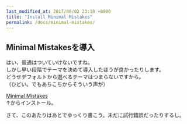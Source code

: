 ```yaml
---
last_modified_at: 2017/08/02 23:10 +0900
title: "Install Minimal Mistakes"
permalink: /docs/minimal-mistakes/
---
```

## Minimal Mistakesを導入

はい、普通はついていけないですね。   
しかし早い段階でテーマを決めて導入したほうが良かったりします。   
どうせデフォルトから選べるテーマはつまらないですから。   
（ひどい。でもあちこちからそういう声が）

[Minimal Mistakes](https://mmistakes.github.io/minimal-mistakes/)    
↑からインストール。

さて、このあたりはあとでゆっくり書こう。未だに試行錯誤だったりするし。
